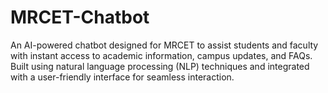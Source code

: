 # MRCET-Chatbot
An AI-powered chatbot designed for MRCET to assist students and faculty with instant access to academic information, campus updates, and FAQs. Built using natural language processing (NLP) techniques and integrated with a user-friendly interface for seamless interaction.
